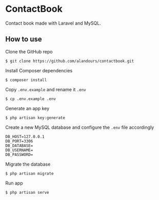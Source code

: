 # ContactBook

Contact book made with Laravel and MySQL.

## How to use

Clone the GitHub repo

```
$ git clone https://github.com/alandours/contactbook.git
```

Install Composer dependencies

```
$ composer install
```

Copy ``.env.example`` and rename it ``.env``

```
$ cp .env.example .env
```

Generate an app key

```
$ php artisan key:generate
```

Create a new MySQL database and configure the ``.env`` file accordingly

```
DB_HOST=127.0.0.1
DB_PORT=3306
DB_DATABASE=
DB_USERNAME=
DB_PASSWORD=
```

Migrate the database

```
$ php artisan migrate
```

Run app

```
$ php artisan serve
```